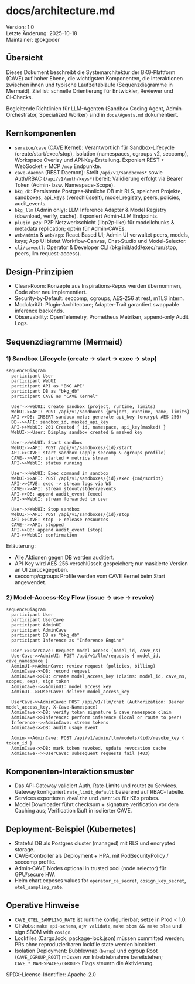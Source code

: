 # docs/architecture.md

Version: 1.0  
Letzte Änderung: 2025-10-18  
Maintainer: @bkgoder

Übersicht
---------
Dieses Dokument beschreibt die Systemarchitektur der BKG‑Plattform (CAVE) auf hoher Ebene, die wichtigsten Komponenten, die Interaktionen zwischen ihnen und typische Laufzeitabläufe (Sequenzdiagramme in Mermaid). Ziel ist: schnelle Orientierung für Entwickler, Reviewer und CI‑Checks.

Begleitende Richtlinien für LLM-Agenten (Sandbox Coding Agent, Admin-Orchestrator, Specialized Worker) sind in `docs/Agents.md` dokumentiert.

Kernkomponenten
---------------
- `service/cave` (CAVE Kernel): Verantwortlich für Sandbox‑Lifecycle (create/start/exec/stop), Isolation (namespaces, cgroups v2, seccomp), Workspace Overlay und API‑Key‑Erstellung. Exponiert REST + WebSocket + MCP `/mcp` Endpunkte.
- `cave-daemon` (REST Daemon): Stellt `/api/v1/sandboxes*` sowie Auth/RBAC (`/api/v1/auth/keys*`) bereit; Validierung erfolgt via Bearer Token (Admin- bzw. Namespace-Scope).
- `bkg_db`: Persistente Postgres‑ähnliche DB mit RLS, speichert Projekte, sandboxes, api_keys (verschlüsselt), model_registry, peers, policies, audit_events.
- `bkg_llm` (Admin only): LLM Inference Adapter & Model Registry (download, verify, cache). Exponiert Admin‑LLM Endpoints.
- `plugin_p2p`: P2P Netzwerkschicht (libp2p‑like) für modellchunks & metadata replication; opt‑in für Admin‑CAVEs.
- `web/admin` & `web/app`: React‑Based UI; Admin UI verwaltet peers, models, keys; App UI bietet Workflow‑Canvas, Chat‑Studio und Model‑Selector.
- `cli/cavectl`: Operator & Developer CLI (bkg init/add/exec/run/stop, peers, llm request-access).

Design‑Prinzipien
-----------------
- Clean‑Room: Konzepte aus Inspirations‑Repos werden übernommen, Code aber neu implementiert.
- Security‑by‑Default: seccomp, cgroups, AES‑256 at rest, mTLS intern.
- Modularität: Plugin‑Architecture; Adapter‑Trait garantiert swappable inference backends.
- Observability: OpenTelemetry, Prometheus Metriken, append‑only Audit Logs.

Sequenzdiagramme (Mermaid)
--------------------------

### 1) Sandbox Lifecycle (create → start → exec → stop)

```mermaid
sequenceDiagram
  participant User
  participant WebUI
  participant API as "BKG API"
  participant DB as "bkg_db"
  participant CAVE as "CAVE Kernel"

  User->>WebUI: Create sandbox (project, runtime, limits)
  WebUI->>API: POST /api/v1/sandboxes {project, runtime, name, limits}
  API->>DB: INSERT sandbox meta; generate api_key (encrypt AES-256)
  DB-->>API: sandbox_id, masked_api_key
  API->>WebUI: 201 Created { id, namespace, api_key(masked) }
  WebUI->>User: Display sandbox created & masked key

  User->>WebUI: Start sandbox
  WebUI->>API: POST /api/v1/sandboxes/{id}/start
  API->>CAVE: start sandbox (apply seccomp & cgroups profile)
  CAVE-->>API: started + metrics stream
  API->>WebUI: status running

  User->>WebUI: Exec command in sandbox
  WebUI->>API: POST /api/v1/sandboxes/{id}/exec {cmd/script}
  API->>CAVE: exec -> stream logs via WS
  CAVE-->>API: stream stdout/stderr/events
  API->>DB: append audit_event (exec)
  API->>WebUI: stream forwarded to user

  User->>WebUI: Stop sandbox
  WebUI->>API: POST /api/v1/sandboxes/{id}/stop
  API->>CAVE: stop -> release resources
  CAVE-->>API: stopped
  API->>DB: append audit_event (stop)
  API->>WebUI: confirmation
```

Erläuterung:
- Alle Aktionen gegen DB werden auditiert.  
- API‑Key wird AES‑256 verschlüsselt gespeichert; nur maskierte Version an UI zurückgegeben.  
- seccomp/cgroups Profile werden vom CAVE Kernel beim Start angewendet.

### 2) Model‑Access‑Key Flow (issue → use → revoke)

```mermaid
sequenceDiagram
  participant User
  participant UserCave
  participant AdminUI
  participant AdminCave
  participant DB as "bkg_db"
  participant Inference as "Inference Engine"

  User->>UserCave: Request model access (model_id, cave_ns)
  UserCave->>AdminUI: POST /api/v1/llm/requests { model_id, cave_namespace }
  AdminUI->>AdminCave: review request (policies, billing)
  AdminCave->>DB: record request
  AdminCave->>DB: create model_access_key (claims: model_id, cave_ns, scopes, exp), sign token
  AdminCave-->>AdminUI: model_access_key
  AdminUI-->>UserCave: deliver model_access_key

  UserCave->>AdminCave: POST /api/v1/llm/chat (Authorization: Bearer model_access_key, X-Cave-Namespace)
  AdminCave->>DB: verify token signature & cave_namespace claim
  AdminCave->>Inference: perform inference (local or route to peer)
  Inference-->>AdminCave: stream tokens
  AdminCave->>DB: audit usage event

  Admin->>AdminCave: POST /api/v1/admin/llm/models/{id}/revoke_key { token_id }
  AdminCave->>DB: mark token revoked, update revocation cache
  AdminCave-->>UserCave: subsequent requests fail (403)
```

Komponenten‑Interaktionsmuster
-----------------------------
- Das API‑Gateway validiert Auth, Rate‑Limits und routet zu Services. Gateway konfiguriert `rate_limit_default` basierend auf RBAC‑Tabelle.  
- Services exportieren `/healthz` und `/metrics` für K8s probes.  
- Model Downloader führt checksum + signature verification vor dem Caching aus; Verification läuft in isolierter CAVE.

Deployment‑Beispiel (Kubernetes)
-------------------------------
- Stateful DB als Postgres cluster (managed) mit RLS und encrypted storage.  
- CAVE‑Controller als Deployment + HPA, mit PodSecurityPolicy / seccomp profile.  
- Admin‑CAVE Nodes optional in trusted pool (node selector) für GPU/secure HW.  
- Helm chart exposes values for `operator_ca_secret`, `cosign_key_secret`, `otel_sampling_rate`.

Operative Hinweise
------------------
- `CAVE_OTEL_SAMPLING_RATE` ist runtime konfigurierbar; setze in Prod < 1.0.  
- CI‑Jobs: `make api-schema`, `ajv validate`, `make sbom && make slsa` und sign SBOM with `cosign`.  
- Lockfiles (Cargo.lock, package-lock.json) müssen committed werden; PRs ohne reproduzierbaren lockfile state werden blockiert.
- Isolation Deployment: Bubblewrap (`bwrap`) und cgroup Root (`CAVE_CGROUP_ROOT`) müssen vor Inbetriebnahme bereitstehen; `CAVE_*_NAMESPACES/CGROUPS` Flags steuern die Aktivierung.

SPDX-License-Identifier: Apache-2.0
